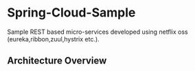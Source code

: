 # Spring-Cloud-Sample
Sample REST based micro-services developed using netflix oss (eureka,ribbon,zuul,hystrix etc.).
## Architecture Overview


